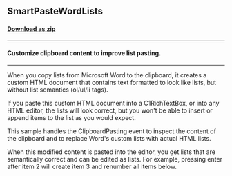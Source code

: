 ## SmartPasteWordLists
#### [Download as zip](https://grapecity.github.io/DownGit/#/home?url=https://github.com/GrapeCity/ComponentOne-WPF-Samples/tree/master/NET_462/RichTextBox/CS/SmartPasteWordLists/SmartPasteWordLists)
____
#### Customize clipboard content to improve list pasting.
____
When you copy lists from Microsoft Word to the clipboard, it creates
a custom HTML document that contains text formatted to look like 
lists, but without list semantics (ol/ul/li tags).

If you paste this custom HTML document into a C1RichTextBox, or
into any HTML editor, the lists will look correct, but you won't
be able to insert or append items to the list as you would expect.

This sample handles the ClipboardPasting event to inspect the content
of the clipboard and to replace Word's custom lists with actual
HTML lists.

When this modified content is pasted into the editor, you get 
lists that are semantically correct and can be edited as
lists. For example, pressing enter after item 2 will create item 3 
and renumber all items below.

